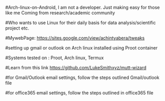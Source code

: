 #Arch-linux-on-Android, I am not a developer. Just making easy for those like me Coming from research/academic community 

#Who wants to use Linux for their daily basis for data analysis/scientific project etc.

#MywebPage: https://sites.google.com/view/achintyabera/tweaks

#setting up gmail or outlook on Arch linux installed using Proot container 

#Systems tested on : Proot, Arch linux, Termux

#Learn from this link https://github.com/LukeSmithxyz/mutt-wizard

#for Gmail/Outlook email settings, follow the steps outlined Gmail/outlook file

#for office365 email settings, follow the steps outlined in office365 file
